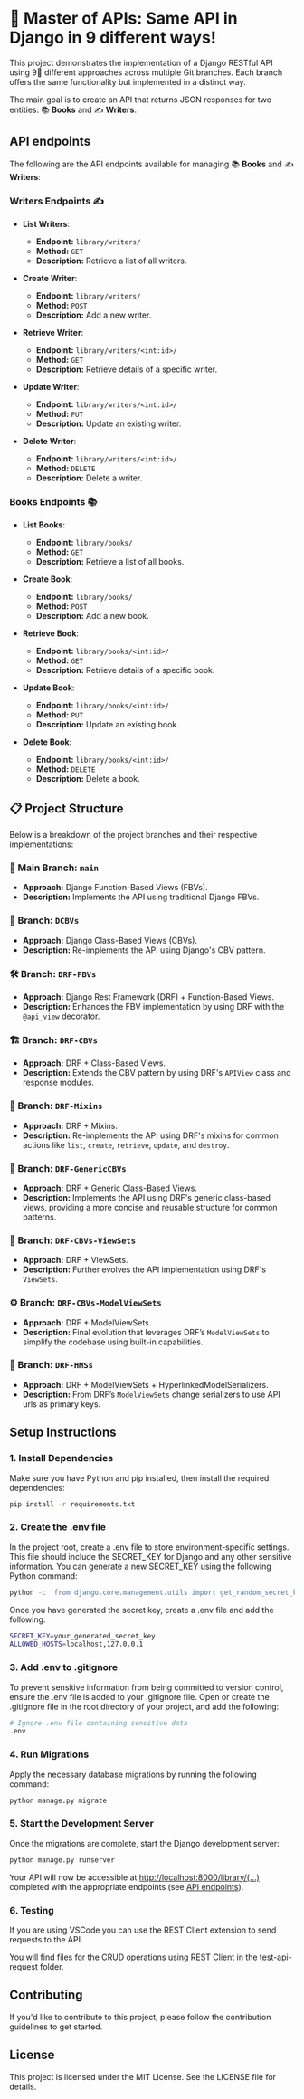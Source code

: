 # 🚀 Master of APIs: Same API in Django in 9 different ways!

This project demonstrates the implementation of a Django RESTful API using 9⃣️ different approaches across multiple Git branches. Each branch offers the same functionality but implemented in a distinct way.

The main goal is to create an API that returns JSON responses for two entities: 📚 **Books** and ✍️ **Writers**.

## API endpoints

The following are the API endpoints available for managing 📚 **Books** and ✍️ **Writers**:

### Writers Endpoints ✍️

- **List Writers**:

  - **Endpoint:** `library/writers/`
  - **Method:** `GET`
  - **Description:** Retrieve a list of all writers.

- **Create Writer**:

  - **Endpoint:** `library/writers/`
  - **Method:** `POST`
  - **Description:** Add a new writer.

- **Retrieve Writer**:

  - **Endpoint:** `library/writers/<int:id>/`
  - **Method:** `GET`
  - **Description:** Retrieve details of a specific writer.

- **Update Writer**:

  - **Endpoint:** `library/writers/<int:id>/`
  - **Method:** `PUT`
  - **Description:** Update an existing writer.

- **Delete Writer**:
  - **Endpoint:** `library/writers/<int:id>/`
  - **Method:** `DELETE`
  - **Description:** Delete a writer.

### Books Endpoints 📚

- **List Books**:

  - **Endpoint:** `library/books/`
  - **Method:** `GET`
  - **Description:** Retrieve a list of all books.

- **Create Book**:

  - **Endpoint:** `library/books/`
  - **Method:** `POST`
  - **Description:** Add a new book.

- **Retrieve Book**:

  - **Endpoint:** `library/books/<int:id>/`
  - **Method:** `GET`
  - **Description:** Retrieve details of a specific book.

- **Update Book**:

  - **Endpoint:** `library/books/<int:id>/`
  - **Method:** `PUT`
  - **Description:** Update an existing book.

- **Delete Book**:
  - **Endpoint:** `library/books/<int:id>/`
  - **Method:** `DELETE`
  - **Description:** Delete a book.

## 📋 Project Structure

Below is a breakdown of the project branches and their respective implementations:

### 🌿 Main Branch: `main`

- **Approach:** Django Function-Based Views (FBVs).
- **Description:** Implements the API using traditional Django FBVs.

### 🌱 Branch: `DCBVs`

- **Approach:** Django Class-Based Views (CBVs).
- **Description:** Re-implements the API using Django's CBV pattern.

### 🛠️ Branch: `DRF-FBVs`

- **Approach:** Django Rest Framework (DRF) + Function-Based Views.
- **Description:** Enhances the FBV implementation by using DRF with the `@api_view` decorator.

### 🏗️ Branch: `DRF-CBVs`

- **Approach:** DRF + Class-Based Views.
- **Description:** Extends the CBV pattern by using DRF's `APIView` class and response modules.

### 🌿 Branch: `DRF-Mixins`

- **Approach:** DRF + Mixins.
- **Description:** Re-implements the API using DRF's mixins for common actions like `list`, `create`, `retrieve`, `update`, and `destroy`.

### 🌳 Branch: `DRF-GenericCBVs`

- **Approach:** DRF + Generic Class-Based Views.
- **Description:** Implements the API using DRF's generic class-based views, providing a more concise and reusable structure for common patterns.

### 🧰 Branch: `DRF-CBVs-ViewSets`

- **Approach:** DRF + ViewSets.
- **Description:** Further evolves the API implementation using DRF's `ViewSets`.

### ⚙️ Branch: `DRF-CBVs-ModelViewSets`

- **Approach:** DRF + ModelViewSets.
- **Description:** Final evolution that leverages DRF’s `ModelViewSets` to simplify the codebase using built-in capabilities.

### 🧵 Branch: `DRF-HMSs`

- **Approach:** DRF + ModelViewSets + HyperlinkedModelSerializers.
- **Description:** From DRF’s `ModelViewSets` change serializers to use API urls as primary keys.

## Setup Instructions

### 1. Install Dependencies

Make sure you have Python and pip installed, then install the required dependencies:

```bash
pip install -r requirements.txt
```

### 2. Create the .env file

In the project root, create a .env file to store environment-specific settings. This file should include the SECRET_KEY for Django and any other sensitive information. You can generate a new SECRET_KEY using the following Python command:

```bash
python -c 'from django.core.management.utils import get_random_secret_key; print(get_random_secret_key())'
```

Once you have generated the secret key, create a .env file and add the following:

```bash
SECRET_KEY=your_generated_secret_key
ALLOWED_HOSTS=localhost,127.0.0.1
```

### 3. Add .env to .gitignore

To prevent sensitive information from being committed to version control, ensure the .env file is added to your .gitignore file. Open or create the .gitignore file in the root directory of your project, and add the following:

```bash
# Ignore .env file containing sensitive data
.env
```

### 4. Run Migrations

Apply the necessary database migrations by running the following command:

```bash
python manage.py migrate
```

### 5. Start the Development Server

Once the migrations are complete, start the Django development server:

```bash
python manage.py runserver
```

Your API will now be accessible at <http://localhost:8000/library/(...)> completed with the appropriate endpoints (see [API endpoints](#api-endpoints)).

### 6. Testing

If you are using VSCode you can use the REST Client extension to send requests to the API.

You will find files for the CRUD operations using REST Client in the test-api-request folder.

## Contributing

If you'd like to contribute to this project, please follow the contribution guidelines to get started.

## License

This project is licensed under the MIT License. See the LICENSE file for details.
